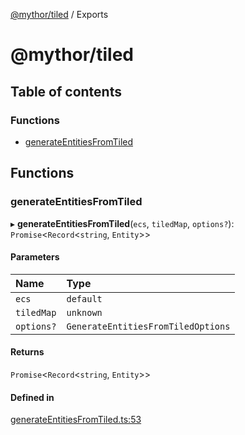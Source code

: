[@mythor/tiled](README.md) / Exports

# @mythor/tiled

## Table of contents

### Functions

- [generateEntitiesFromTiled](modules.md#generateentitiesfromtiled)

## Functions

### generateEntitiesFromTiled

▸ **generateEntitiesFromTiled**(`ecs`, `tiledMap`, `options?`): `Promise`<`Record`<`string`, `Entity`\>\>

#### Parameters

| Name | Type |
| :------ | :------ |
| `ecs` | `default` |
| `tiledMap` | `unknown` |
| `options?` | `GenerateEntitiesFromTiledOptions` |

#### Returns

`Promise`<`Record`<`string`, `Entity`\>\>

#### Defined in

[generateEntitiesFromTiled.ts:53](https://github.com/desaintvincent/mythor/blob/6e85b1e/packages/tiled/src/generateEntitiesFromTiled.ts#L53)
